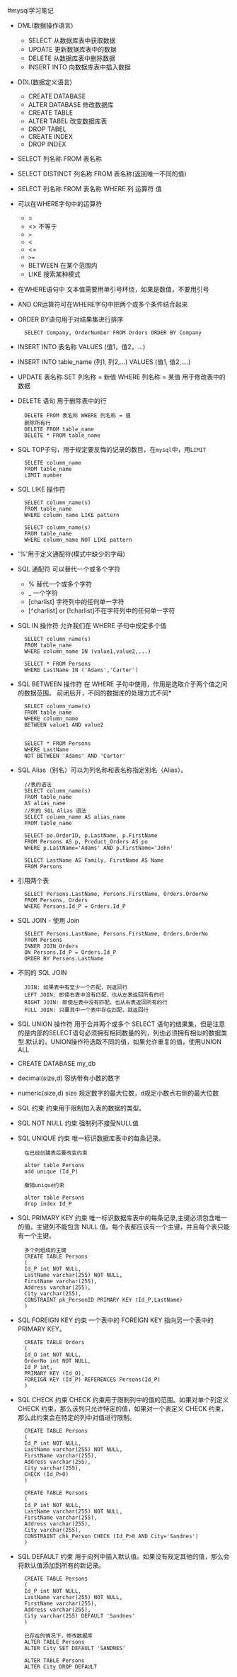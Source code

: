 #mysql学习笔记
* DML(数据操作语言)
	* SELECT 从数据库表中获取数据
	* UPDATE 更新数据库表中的数据
	* DELETE 从数据库表中删除数据
	* INSERT INTO 向数据库表中插入数据
* DDL(数据定义语言)
	* CREATE DATABASE 
	* ALTER DATABASE 修改数据库
	* CREATE TABLE 
	* ALTER TABEL 改变数据库表
	* DROP TABEL
	* CREATE INDEX
	* DROP INDEX
	
* SELECT 列名称 FROM 表名称

* SELECT DISTINCT 列名称 FROM 表名称(返回唯一不同的值)

* SELECT 列名称 FROM 表名称 WHERE 列 运算符 值

* 可以在WHERE字句中的运算符
    * =
    * <> 不等于
    * `>`
    * <
    * <=
    * `>=`
    * BETWEEN  在某个范围内
    * LIKE 搜索某种模式
* 在WHERE语句中 文本值需要用单引号环绕，如果是数值，不要用引号
* AND OR运算符可在WHERE字句中把两个或多个条件结合起来
* ORDER BY语句用于对结果集进行排序

        SELECT Company, OrderNumber FROM Orders ORDER BY Company
       
* INSERT INTO 表名称 VALUES (值1，值2，...)
* INSERT INTO table_name (列1, 列2,...) VALUES (值1, 值2,....)
* UPDATE 表名称 SET 列名称 = 新值 WHERE 列名称 = 某值  用于修改表中的数据
* DELETE 语句 用于删除表中的行

        DELETE FROM 表名称 WHERE 列名称 = 值
        删除所有行 
        DELETE FROM table_name
        DELETE * FROM table_name

* SQL TOP子句，用于规定要反悔的记录的数目，在`mysql`中，用`LIMIT`

        SELETE column_name
        FROM table_name
        LIMIT number
* SQL LIKE 操作符

        SELECT column_name(s)
        FROM table_name
        WHERE column_name LIKE pattern
        
        SELECT column_name(s)
        FROM table_name
        WHERE column_name NOT LIKE pattern
        
* '%'用于定义通配符(模式中缺少的字母)
* SQL 通配符 可以替代一个或多个字符
    
    * % 替代一个或多个字符
    * _ 一个字符
    * [charlist] 字符列中的任何单一字符
    * [^charlist] or [!charlist]不在字符列中的任何单一字符
  
* SQL IN 操作符 允许我们在 WHERE 子句中规定多个值

        SELECT column_name(s)
        FROM table_name
        WHERE column_name IN (value1,value2,...)
        
        SELECT * FROM Persons
        WHERE LastName IN ('Adams','Carter')
* SQL BETWEEN 操作符  在 WHERE 子句中使用，作用是选取介于两个值之间的数据范围。 前闭后开，不同的数据库的处理方式不同* 

        SELECT column_name(s)
        FROM table_name
        WHERE column_name
        BETWEEN value1 AND value2
        
        
        SELECT * FROM Persons
        WHERE LastName
        NOT BETWEEN 'Adams' AND 'Carter'
        
* SQL Alias（别名）可以为列名称和表名称指定别名（Alias）。

        //表的语法
        SELECT column_name(s)
        FROM table_name
        AS alias_name
        //列的 SQL Alias 语法
        SELECT column_name AS alias_name
        FROM table_name
        
        SELECT po.OrderID, p.LastName, p.FirstName
        FROM Persons AS p, Product_Orders AS po
        WHERE p.LastName='Adams' AND p.FirstName='John'
        
        SELECT LastName AS Family, FirstName AS Name
        FROM Persons

* 引用两个表 

        SELECT Persons.LastName, Persons.FirstName, Orders.OrderNo
        FROM Persons, Orders
        WHERE Persons.Id_P = Orders.Id_P  
* SQL JOIN - 使用 Join

        SELECT Persons.LastName, Persons.FirstName, Orders.OrderNo
        FROM Persons
        INNER JOIN Orders
        ON Persons.Id_P = Orders.Id_P
        ORDER BY Persons.LastName
        
* 不同的 SQL JOIN

        JOIN: 如果表中有至少一个匹配，则返回行
        LEFT JOIN: 即使右表中没有匹配，也从左表返回所有的行
        RIGHT JOIN: 即使左表中没有匹配，也从右表返回所有的行
        FULL JOIN: 只要其中一个表中存在匹配，就返回行
        
* SQL UNION 操作符 用于合并两个或多个 SELECT 语句的结果集，但是注意的是内部的SELECT语句必须拥有相同数量的列，列也必须拥有相似的数据类型.默认的，UNION操作符选取不同的值，如果允许重复的值，使用UNION ALL

* CREATE DATABASE my_db

* decimal(size,d) 容纳带有小数的数字
* numeric(size,d) size 规定数字的最大位数，d规定小数点右侧的最大位数
* SQL 约束  约束用于限制加入表的数据的类型。

* SQL NOT NULL 约束 强制列不接受NULL值
* SQL UNIQUE 约束 唯一标识数据库表中的每条记录。

        在已经创建表后要改变约束
        
        alter table Persons
        add unique (Id_P)
        
        撤销unique约束
        
        alter table Persons
        drop index Id_P
* SQL PRIMARY KEY 约束 唯一标识数据库表中的每条记录,主键必须包含唯一的值。主键列不能包含 NULL 值。每个表都应该有一个主键，并且每个表只能有一个主键。

        多个列组成的主键
        CREATE TABLE Persons
        (
        Id_P int NOT NULL,
        LastName varchar(255) NOT NULL,
        FirstName varchar(255),
        Address varchar(255),
        City varchar(255),
        CONSTRAINT pk_PersonID PRIMARY KEY (Id_P,LastName)
        )
                

* SQL FOREIGN KEY 约束 一个表中的 FOREIGN KEY 指向另一个表中的 PRIMARY KEY。

        CREATE TABLE Orders
        (
        Id_O int NOT NULL,
        OrderNo int NOT NULL,
        Id_P int,
        PRIMARY KEY (Id_O),
        FOREIGN KEY (Id_P) REFERENCES Persons(Id_P)
        )
* SQL CHECK 约束 CHECK 约束用于限制列中的值的范围。如果对单个列定义 CHECK 约束，那么该列只允许特定的值，如果对一个表定义 CHECK 约束，那么此约束会在特定的列中对值进行限制。

        CREATE TABLE Persons
        (
        Id_P int NOT NULL,
        LastName varchar(255) NOT NULL,
        FirstName varchar(255),
        Address varchar(255),
        City varchar(255),
        CHECK (Id_P>0)
        )
        
        CREATE TABLE Persons
        (
        Id_P int NOT NULL,
        LastName varchar(255) NOT NULL,
        FirstName varchar(255),
        Address varchar(255),
        City varchar(255),
        CONSTRAINT chk_Person CHECK (Id_P>0 AND City='Sandnes')
        )
        
* SQL DEFAULT 约束 用于向列中插入默认值。如果没有规定其他的值，那么会将默认值添加到所有的新记录。

        CREATE TABLE Persons
        (
        Id_P int NOT NULL,
        LastName varchar(255) NOT NULL,
        FirstName varchar(255),
        Address varchar(255),
        City varchar(255) DEFAULT 'Sandnes'
        )
        
        已存在的情况下，修改数据库
        ALTER TABLE Persons
        ALTER City SET DEFAULT 'SANDNES'
        
        ALTER TABLE Persons
        ALTER City DROP DEFAULT    